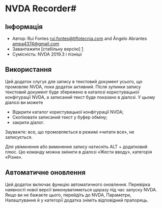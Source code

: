 # NVDA Recorder#

## Інформація
* Автор: Rui Fontes <rui.fontes@tiflotecnia.com> and  Ângelo Abrantes <ampa4374@gmail.com>
* Завантажити [стабільну версію] [1]
* Сумісність: NVDA 2019.3 і пізніші

## Використання
Цей додаток слугує для запису в текстовий документ усього, що промовляє NVDA, поки додаток активний.
Після зупинки запису текстовий документ буде збережено в каталозі користувацької конфігурації NVDA, а записаний текст буде показано в діалозі.
У цьому діалозі ви можете
* Відкрити каталог користувацької конфігурації NVDA;
* Скопіювати записаний текст у буфер обміну;
* закрити діалог.

Зауважте: все, що промовляється в режимі «читати все», не записується.

Для увімкнення або вимкнення запису натисніть ALT + додатковий плюс.
Цю команду можна змінити в діалозі «Жести вводу», категорія «Різне».


## Автоматичне оновлення

Цей додаток включає функцію автоматичного оновлення.
Перевірка наявності нової версії виконуватиметься щоразу під час запуску NVDA.
Якщо ви не бажаєте цього, перейдіть до NVDA, Параметри, Налаштування й у категорії додатка зніміть відповідний прапорець.


[1]: https://github.com/ruifontes/NVDARecorder/releases/download/2023.03/NVDARecorder-2023.03.nvda-addon
